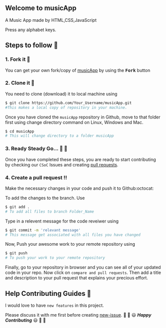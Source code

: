 ## Welcome to musicApp
A Music App made by HTML,CSS,JavaScript

Press any alphabet keys.

## Steps to follow :scroll:

### 1. Fork it :fork_and_knife:
You can get your own fork/copy of [musicApp](https://github.com/your-user-name/musicApp) by using the <kbd><b>Fork</b></kbd> button

### 2. Clone it :busts_in_silhouette:
You need to clone (download) it to local machine using
```sh
$ git clone https://github.com/Your_Username/musicApp.git
#This makes a local copy of repository in your machine.
```
Once you have cloned the `musicApp` repository in Github, move to that folder first using change directory command on Linux, Windows and Mac.
```sh
$ cd musicApp
# This will change directory to a folder musicApp
```
### 3. Ready Steady Go... :turtle: :rabbit2:
Once you have completed these steps, you are ready to start contributing by checking our `CSoC` Issues and creating [pull requests](https://github.com/cu-coders/musicApp/pulls).

### 4. Create a pull request :bangbang:
Make the necessary changes in your code and push it to Github:octocat:

To add the changes to the branch. Use
```sh
$ git add .
# To add all files to branch Folder_Name
```
Type in a relevent message for the code reveiwer using
```sh
$ git commit -m 'relevant message'
# This message get associated with all files you have changed
```
Now, Push your awesome work to your remote repository using
```sh
$ git push
# To push your work to your remote repository
```
Finally, go to your repository in browser and you can see all of your updated code in your repo. Now click on `compare and pull requests`.
Then add a title and description to your pull request that explains your precious effort.

## Help Contributing Guides :crown:
I would love to have `new features` in this project.

Please discuss it with me first before creating [new-issue](https://github.com/cu-coders/musicApp/issues/new).
:tada: :confetti_ball: :smiley: _**Happy Contributing**_ :smiley: :confetti_ball: :tada:
